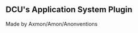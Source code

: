 **DCU's Application System Plugin**
---------------------------------
Made by Axmon/Amon/Anonventions

